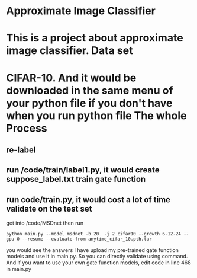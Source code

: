 Approximate Image Classifier
==
This is a project about approximate image classifier.
Data set
===
CIFAR-10. And it would be downloaded in the same menu of your python file if you don't have when you run python file
The whole Process
==
re-label
--
run /code/train/label1.py, it would create suppose_label.txt
train gate function
--
run code/train.py, it would cost a lot of time
validate on the test set
--
get into /code/MSDnet then run 
```
python main.py --model msdnet -b 20  -j 2 cifar10 --growth 6-12-24 --gpu 0 --resume --evaluate-from anytime_cifar_10.pth.tar
```
you would see the answers
I have upload my pre-trained gate function models and use it in main.py. So you can directly validate using command.
And if you want to use your own gate function models, edit code in line 468 in main.py
